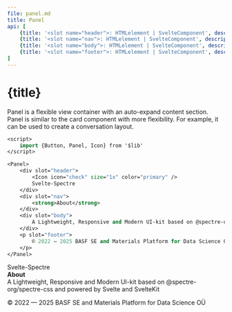 ```yaml
---
file: panel.md
title: Panel
api: [
    {title: '<slot name="header">: HTMLelement | SvelteComponent', description: 'Header in Panel', variables: 'HTMLelement | SvelteComponent'},
	{title: '<slot name="nav">: HTMLelement | SvelteComponent', description: 'Nav in Panel', variables: 'HTMLelement | SvelteComponent'},
	{title: '<slot name="body">: HTMLelement | SvelteComponent', description: 'Body in Panel', variables: 'HTMLelement | SvelteComponent'},
	{title: '<slot name="footer">: HTMLelement | SvelteComponent', description: 'Footer in Panel', variables: 'HTMLelement | SvelteComponent'}
]
---
```


<script>
    import {Button, Panel, Icon} from '$lib'
</script>

# {title}

Panel is a flexible view container with an auto-expand content section. Panel is similar to the card component with more flexibility. For example, it can be used to create a conversation layout.

```sv
<script>
    import {Button, Panel, Icon} from '$lib'
</script>

<Panel>
    <div slot="header">
        <Icon icon="check" size="1x" color="primary" />
        Svelte-Spectre
    </div>
    <div slot="nav">
        <strong>About</strong>
    </div>
    <div slot="body">
        A Lightweight, Responsive and Modern UI-kit based on @spectre-org/spectre-css and powered by Svelte and SvelteKit
    </div>
    <p slot="footer">
        © 2022 — 2025 BASF SE and Materials Platform for Data Science OÜ
    </p>
</Panel>

```

<Panel>
    <div slot="header">
        <Icon icon="check" size="1x" color="primary" />
        Svelte-Spectre
    </div>
    <div slot="nav">
        <strong>About</strong>
    </div>
    <div slot="body">
        A Lightweight, Responsive and Modern UI-kit based on @spectre-org/spectre-css and powered by Svelte and SvelteKit
    </div>
    <p slot="footer">
        © 2022 — 2025 BASF SE and Materials Platform for Data Science OÜ
    </p>
</Panel>
